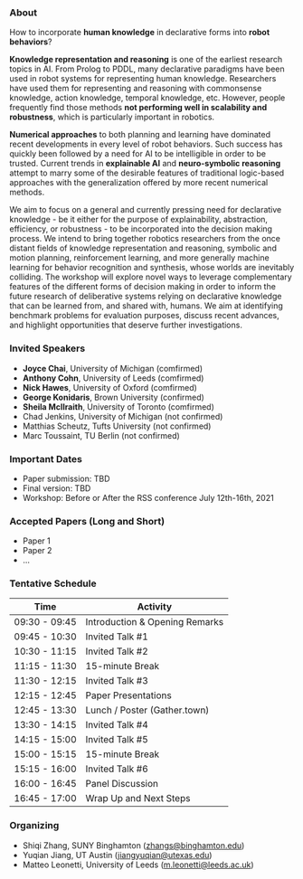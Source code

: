 ### About

How to incorporate **human knowledge** in declarative forms into **robot behaviors**?

**Knowledge representation and reasoning** is one of the earliest research topics in AI. From Prolog to PDDL, many declarative paradigms have been used in robot systems for representing human knowledge. Researchers have used them for representing and reasoning with commonsense knowledge, action knowledge, temporal knowledge, etc. However, people frequently find those methods **not performing well in scalability and robustness**, which is particularly important in robotics. 

**Numerical approaches** to both planning and learning have dominated recent developments in every level of robot behaviors. Such success has quickly been followed by a need for AI to be intelligible in order to be trusted. Current trends in **explainable AI** and **neuro-symbolic reasoning** attempt to marry some of the desirable features of traditional logic-based approaches with the generalization offered by more recent numerical methods.

We aim to focus on a general and currently pressing need for declarative knowledge - be it either for the purpose of explainability, abstraction, efficiency, or robustness - to be incorporated into the decision making process. We intend to bring together robotics researchers from the once distant fields of knowledge representation and reasoning, symbolic and motion planning, reinforcement learning, and more generally machine learning for behavior recognition and synthesis, whose worlds are inevitably colliding. The workshop will explore novel ways to leverage complementary features of the different forms of decision making in order to inform the future research of deliberative systems relying on declarative knowledge that can be learned from, and shared with, humans. We aim at identifying benchmark problems for evaluation purposes, discuss recent advances, and highlight opportunities that deserve further investigations. 

### Invited Speakers

- **Joyce Chai**, University of Michigan (comfirmed)
- **Anthony Cohn**, University of Leeds (comfirmed)
- **Nick Hawes**, University of Oxford (comfirmed)
- **George Konidaris**, Brown University (confirmed)
- **Sheila McIlraith**, University of Toronto (comfirmed)
- Chad Jenkins, University of Michigan (not confirmed)
- Matthias Scheutz, Tufts University (not confirmed)
- Marc Toussaint, TU Berlin (not confirmed)

### Important Dates

- Paper submission: TBD
- Final version: TBD
- Workshop: Before or After the RSS conference July 12th-16th, 2021

### Accepted Papers (Long and Short)

- Paper 1
- Paper 2
- ...

### Tentative Schedule

| Time  | Activity |
| ------------- | ------------- |
| 09:30 - 09:45 | Introduction & Opening Remarks | 
| 09:45 - 10:30 | Invited Talk #1 | 
| 10:30 - 11:15 | Invited Talk #2 | 
| 11:15 - 11:30 | 15-minute Break | 
| 11:30 - 12:15 | Invited Talk #3 | 
| 12:15 - 12:45 | Paper Presentations | 
| 12:45 - 13:30 | Lunch / Poster (Gather.town) | 
| 13:30 - 14:15 | Invited Talk #4 | 
| 14:15 - 15:00 | Invited Talk #5 | 
| 15:00 - 15:15 | 15-minute Break | 
| 15:15 - 16:00 | Invited Talk #6 | 
| 16:00 - 16:45 | Panel Discussion | 
| 16:45 - 17:00 | Wrap Up and Next Steps | 

### Organizing 
- Shiqi Zhang, SUNY Binghamton (zhangs@binghamton.edu)
- Yuqian Jiang, UT Austin (jiangyuqian@utexas.edu)
- Matteo Leonetti, University of Leeds (m.leonetti@leeds.ac.uk)

